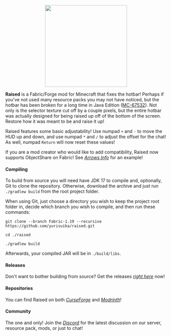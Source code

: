<p align="center"><img src="https://github.com/yurisuika/Raised/blob/Fabric-1.18/src/main/resources/assets/raised/icon.png?raw=true" width="256" height="256"></p>

**Raised** is a Fabric/Forge mod for Minecraft that fixes the hotbar! Perhaps if you've not used many resource packs you may not have noticed, but the hotbar has been broken for a long time in Java Edition ([MC-67532](https://bugs.mojang.com/browse/MC-67532)). Not only is the selector texture cut off by a couple pixels, but the entire hotbar was actually designed for being raised up off of the bottom of the screen. Restore how it was meant to be and raise it up!

Raised features some basic adjustability! Use numpad `+` and `-` to move the HUD up and down, and use numpad `*` and `/` to adjust the offset for the chat! As well, numpad `Return` will now reset these values!

If you are a mod creator who would like to add compatibility, Raised now supports ObjectShare on Fabric! See *[Arrows Info](https://github.com/intact/arrows-info)* for an example!

#### Compiling

To build from source you will need have JDK 17 to compile and, optionally, Git to clone the repository. Otherwise, download the archive and just run `./gradlew build` from the root project folder.

When using Git, just choose a directory you wish to keep the project root folder in, decide which branch you wish to compile, and then run these commands:

```shell script
git clone --branch Fabric-1.19 --recursive https://github.com/yurisuika/raised.git

cd ./raised

./gradlew build
```

Afterwards, your compiled JAR will be in `./build/libs`.

#### Releases

Don't want to bother building from source? Get the releases *[right here](https://github.com/yurisuika/Raised/releases)* now!

#### Repositories

You can find Raised on both *[CurseForge](https://www.curseforge.com/minecraft/mc-mods/raised)* and *[Modrinth](https://modrinth.com/mod/raised)*!

#### Community

The one and only! Join the *[Discord](https://discord.gg/0zdNEkQle7Qg9C1H)* for the latest discussion on our server, resource pack, mods, or just to chat!
